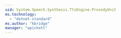 ```yaml
---
uid: System.Speech.Synthesis.TtsEngine.ProsodyUnit
ms.technology: 
  - "dotnet-standard"
ms.author: "kbridge"
manager: "wpickett"
---
```

